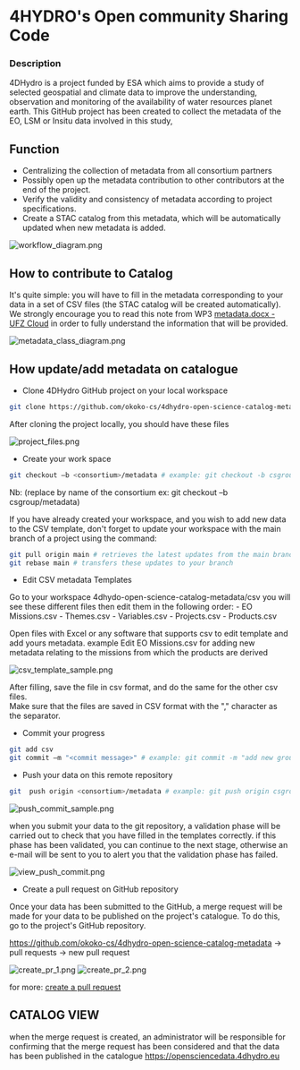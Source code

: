 # 4HYDRO's Open community Sharing Code
### Description
4DHydro is a project funded by ESA which aims to provide a study of selected geospatial and climate data to improve the understanding, 
observation and monitoring of the availability of water resources planet earth. 
This GitHub project has been created to collect the metadata of the EO, LSM or Insitu data involved in this study, 

## Function
- Centralizing the collection of metadata from all consortium partners
- Possibly open up the metadata contribution to other contributors at the end of the project.
- Verify the validity and consistency of metadata according to project specifications.
- Create a STAC catalog from this metadata, which will be automatically updated when new metadata is added.

![workflow_diagram.png](docs%2Fworkflow_diagram.png)

## How to contribute to Catalog

It's quite simple: you will have to fill in the metadata corresponding to your data in a set of CSV files
(the STAC catalog will be created automatically).
We strongly encourage you to read this note from WP3 [metadata.docx - UFZ Cloud](https://nc.ufz.de/s/QpKy8TrQp9ykkaN?path=/WP3&openfile=154855067&dir=undefined)
in order to fully understand the information that will be provided. 


![metadata_class_diagram.png](docs%2Fmetadata_class_diagram.png)

## How update/add metadata on catalogue 

- Clone 4DHydro GitHub project on your local workspace 
```bash
git clone https://github.com/okoko-cs/4dhydro-open-science-catalog-metadata.git 
```
After cloning the project locally, you should have these files 

![project_files.png](docs%2Fproject_files.png)

- Create your work space
```bash
git checkout –b <consortium>/metadata # example: git checkout -b csgroup/metadata
```
Nb: (replace <consortium> by name of the consortium ex: git checkout –b csgroup/metadata) 

If you have already created your workspace, and you wish to add new data to the CSV template, don't forget to update your workspace with the main branch of a project using the command:
```bash
git pull origin main # retrieves the latest updates from the main branch
git rebase main # transfers these updates to your branch
```
- Edit CSV metadata Templates

Go to your workspace 4dhydo-open-science-catalog-metadata/csv you will see these different files then edit them in the following order: 
    - EO Missions.csv 
    - Themes.csv 
    - Variables.csv 
    - Projects.csv 
    - Products.csv
  
Open files with Excel or any software that supports csv to edit template and add yours metadata.
example Edit EO Missions.csv for adding new metadata relating to the missions from which the products are derived

![csv_template_sample.png](docs%2Fcsv_template_sample.png)

After filling, save the file in csv format, and do the same for the other csv files.  
Make sure that the files are saved in CSV format with the "," character as the separator.

- Commit your progress

```bash
git add csv
git commit –m "<commit message>" # example: git commit -m "add new ground water product"
```
- Push your data on this remote repository

```bash
git  push origin <consortium>/metadata # example: git push origin csgroup/metadata
```
![push_commit_sample.png](docs%2Fpush_commit_sample.png)

when you submit your data to the git repository, a validation phase will be carried out to check that you have filled in the templates correctly. if this phase has been validated, you can continue to the next stage, otherwise an e-mail will be sent to you to alert you that the validation phase has failed.

![view_push_commit.png](docs%2Fview_push_commit.png)

- Create a pull request on GitHub repository 

Once your data has been submitted to the GitHub, a merge request will be made for your data to be published on the project's catalogue. To do this, go to the project's GitHub repository. 

https://github.com/okoko-cs/4dhydro-open-science-catalog-metadata -> pull requests -> new pull request 

![create_pr_1.png](docs%2Fcreate_pr_1.png)
![create_pr_2.png](docs%2Fcreate_pr_2.png)

for more: [create a pull request](https://docs.github.com/en/pull-requests/collaborating-with-pull-requests/proposing-changes-to-your-work-with-pull-requests/creating-a-pull-request)

## CATALOG VIEW 
when the merge request is created, an administrator will be responsible for confirming that the merge request has been considered and that the data has been published in the catalogue https://opensciencedata.4dhydro.eu 

 